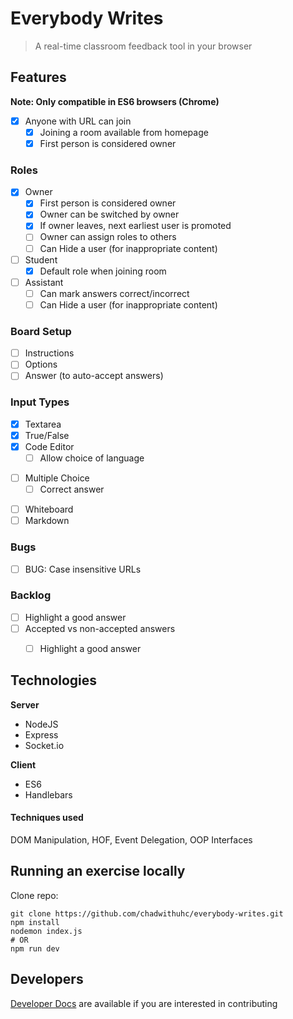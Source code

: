 # Everybody Writes

> A real-time classroom feedback tool in your browser

## Features

__Note: Only compatible in ES6 browsers (Chrome)__

- [x] Anyone with URL can join
  - [x] Joining a room available from homepage
  - [x] First person is considered owner

### Roles
- [x] Owner
  - [x] First person is considered owner
  - [x] Owner can be switched by owner
  - [x] If owner leaves, next earliest user is promoted
  - [ ] Owner can assign roles to others
  - [ ] Can Hide a user (for inappropriate content)
- [ ] Student
  - [x] Default role when joining room
- [ ] Assistant
  - [ ] Can mark answers correct/incorrect
  - [ ] Can Hide a user (for inappropriate content)

### Board Setup
- [ ] Instructions
- [ ] Options
- [ ] Answer (to auto-accept answers)

### Input Types
- [x] Textarea
- [x] True/False
- [x] Code Editor
  - [ ] Allow choice of language
* [ ] Multiple Choice
  - [ ] Correct answer
- [ ] Whiteboard
- [ ] Markdown

### Bugs
- [ ] BUG: Case insensitive URLs

### Backlog
- [ ] Highlight a good answer
- [ ] Accepted vs non-accepted answers
  - [ ] Highlight a good answer


## Technologies

**Server**
- NodeJS
- Express
- Socket.io

**Client**
- ES6
- Handlebars

#### Techniques used

DOM Manipulation, HOF, Event Delegation, OOP Interfaces


## Running an exercise locally

Clone repo:  
```
git clone https://github.com/chadwithuhc/everybody-writes.git
npm install
nodemon index.js
# OR
npm run dev
```

## Developers

[Developer Docs](./docs) are available if you are interested in contributing

